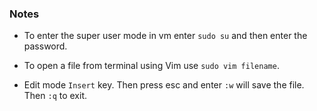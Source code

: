 ### Notes

* To enter the super user mode in vm enter
`sudo su` and then enter the password.

* To open a file from terminal using Vim use `sudo vim filename`. 

* Edit mode `Insert` key. Then press esc and enter `:w` will save the file. Then `:q` to exit.



